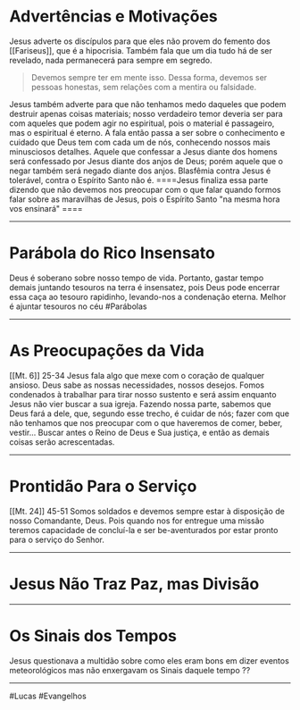 # Advertências e Motivações

Jesus adverte os discípulos para que eles não provem do femento dos [[Fariseus]], que é a hipocrisia. Também fala que um dia tudo há de ser revelado, nada permanecerá para sempre em segredo.
> Devemos sempre ter em mente isso. Dessa forma, devemos ser pessoas honestas, sem relações com a mentira ou falsidade.

Jesus também adverte para que não tenhamos medo daqueles que podem destruir apenas coisas materiais; nosso verdadeiro temor deveria ser para com aqueles que podem agir no espiritual, pois o material é passageiro, mas o espiritual é eterno.
A fala então passa a ser sobre o conhecimento e cuidado que Deus tem com cada um de nós, conhecendo nossos mais minusciosos detalhes. Aquele que confessar a Jesus diante dos homens será confessado por Jesus diante dos anjos de Deus; porém aquele que o negar também será negado diante dos anjos.
Blasfêmia contra Jesus é tolerável, contra o Espírito Santo não é.
====Jesus finaliza essa parte dizendo que não devemos nos preocupar com o que falar quando formos falar sobre as maravilhas de Jesus, pois o Espírito Santo "na mesma hora vos ensinará" ====

---
# Parábola do Rico Insensato
Deus é soberano sobre nosso tempo de vida. Portanto, gastar tempo demais juntando tesouros na terra é insensatez, pois Deus pode encerrar essa caça ao tesouro rapidinho, levando-nos a condenação eterna. Melhor é ajuntar tesouros no céu
#Parábolas 

---
# As Preocupações da Vida
[[Mt. 6]] 25-34
Jesus fala algo que mexe com o coração de qualquer ansioso. Deus sabe as nossas necessidades, nossos desejos. Fomos condenados à trabalhar para tirar nosso sustento e será assim enquanto Jesus não vier buscar a sua igreja. Fazendo nossa parte, sabemos que Deus fará a dele, que, segundo esse trecho, é cuidar de nós; fazer com que não tenhamos que nos preocupar com o que haveremos de comer, beber, vestir... Buscar antes o Reino de Deus e Sua justiça, e então as demais coisas serão acrescentadas.

---
# Prontidão Para o Serviço
[[Mt. 24]] 45-51
Somos soldados e devemos sempre estar à disposição de nosso Comandante, Deus. Pois quando nos for entregue uma missão teremos capacidade de concluí-la e ser be-aventurados por estar pronto para o serviço do Senhor.

---
# Jesus Não Traz Paz, mas Divisão


---
# Os Sinais dos Tempos
Jesus questionava a multidão sobre como eles eram bons em dizer eventos meteorológicos mas não enxergavam os Sinais daquele tempo ??

---
#Lucas 
#Evangelhos 